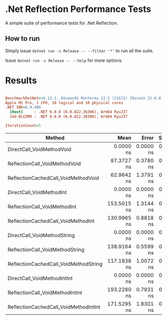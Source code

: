 # .Net Reflection Performance Tests

A simple suite of performance tests for .Net Reflection.

## How to run

Simply issue `dotnet run -c Release -- --filter '*'` to run all the suite.

Issue `dotnet run -c Release -- --help` for more options.

# Results
``` ini

BenchmarkDotNet=v0.13.1, OS=macOS Monterey 12.5 (21G72) [Darwin 21.6.0]
Apple M1 Pro, 1 CPU, 10 logical and 10 physical cores
.NET SDK=6.0.400
  [Host]     : .NET 6.0.8 (6.0.822.36306), Arm64 RyuJIT
  Job-DLCDRR : .NET 6.0.8 (6.0.822.36306), Arm64 RyuJIT

IterationCount=5  

```
|                                Method |        Mean |     Error |    StdDev |         Min |         Max |
|-------------------------------------- |------------:|----------:|----------:|------------:|------------:|
|             DirectCall_VoidMethodVoid |   0.0000 ns | 0.0000 ns | 0.0000 ns |   0.0000 ns |   0.0000 ns |
|         ReflectionCall_VoidMethodVoid |  87.3727 ns | 0.3780 ns | 0.0585 ns |  87.3114 ns |  87.4385 ns |
|   ReflectionCachedCall_VoidMethodVoid |  62.9642 ns | 1.3791 ns | 0.2134 ns |  62.6522 ns |  63.1188 ns |
|              DirectCall_VoidMethodInt |   0.0000 ns | 0.0000 ns | 0.0000 ns |   0.0000 ns |   0.0000 ns |
|          ReflectionCall_VoidMethodInt | 153.5015 ns | 1.3144 ns | 0.3413 ns | 153.0527 ns | 153.9733 ns |
|    ReflectionCachedCall_VoidMethodInt | 130.9965 ns | 0.8818 ns | 0.2290 ns | 130.8066 ns | 131.2853 ns |
|           DirectCall_VoidMethodString |   0.0000 ns | 0.0000 ns | 0.0000 ns |   0.0000 ns |   0.0000 ns |
|       ReflectionCall_VoidMethodString | 138.9164 ns | 0.5599 ns | 0.1454 ns | 138.6669 ns | 139.0418 ns |
| ReflectionCachedCall_VoidMethodString | 117.1838 ns | 1.0072 ns | 0.2616 ns | 116.8931 ns | 117.5255 ns |
|           DirectCall_VoidMethodIntInt |   0.0000 ns | 0.0000 ns | 0.0000 ns |   0.0000 ns |   0.0000 ns |
|       ReflectionCall_VoidMethodIntInt | 193.2280 ns | 0.7931 ns | 0.2060 ns | 193.0498 ns | 193.5516 ns |
| ReflectionCachedCall_VoidMethodIntInt | 171.5295 ns | 1.8301 ns | 0.4753 ns | 171.1152 ns | 172.2805 ns |
